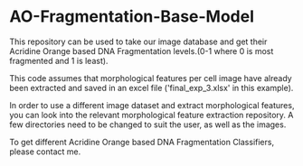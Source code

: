 # AO-Fragmentation-Base-Model
This repository can be used to take our image database and get their Acridine Orange based DNA Fragmentation levels.(0-1 where 0 is most fragmented and 1 is least).

This code assumes that morphological features per cell image have already been extracted and saved in an excel file ('final_exp_3.xlsx' in this example).

In order to use a different image dataset and extract morphological features, you can look into the relevant morphological feature extraction repository.
A few directories need to be changed to suit the user, as well as the images.

To get different Acridine Orange based DNA Fragmentation Classifiers, please contact me.
